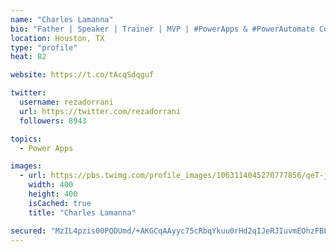 ```yaml
---
name: "Charles Lamanna"
bio: "Father | Speaker | Trainer | MVP | #PowerApps & #PowerAutomate Community Super User | YouTuber Right-pointing triangle http://youtube.com/c/rezadorrani | Learn - Share - Clockwise rightwards and leftwards open circle arrows"
location: Houston, TX
type: "profile"
heat: 82

website: https://t.co/tAcqSdqguf

twitter:
  username: rezadorrani
  url: https://twitter.com/rezadorrani
  followers: 8943

topics:
  - Power Apps

images:
  - url: https://pbs.twimg.com/profile_images/1063114045270777856/qeT-jpWr_400x400.jpg
    width: 400
    height: 400
    isCached: true
    title: "Charles Lamanna"

secured: "MzIL4pzis00PQDUmd/+AKGCqAAyyc75cRbqYkuu0rHd2qIJeRJIuvmEOhzFBL0j6VQrhDMd7DIPFW8EsPSlVUHyFFCsD14wgYiIHEtAT17Xj+W36IrjzNeJosiQelYocl3ARw2WkeQU2ahRS3Bc77Xk0lUVWpUebX3RndwC02PULu9syi2m2gz3OXZOhg9eeSxl1+AiLxe4PudoPTkvYDrdthP2jKy68qai3k1Iw79lHlzmVEGVAiJD81egYwwTSGZro1zr062VNWbu3s2/E1n3dko95fZW3ZZwyyStQUL8lVQCs5BvoynSs+S+lX8lBSCQwLraVgRYqucWwxxFJFbyy0htKcQw/N7HCgoHTIToJvnGIE0HFa09XbR12uCsC7/NymNIq6lcSYJN4HEyIcxKyK/7ndgn5PGTm4E8v1mI=;pAKasmrwr1gpq9oIPCYsyA=="
---
```


